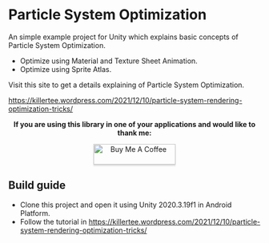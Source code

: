 # Particle System Optimization

An simple example project for Unity which explains basic concepts of Particle System Optimization.  

+ Optimize using Material and Texture Sheet Animation.
+ Optimize using Sprite Atlas. 

Visit this site to get a details explaining of Particle System Optimization.

https://killertee.wordpress.com/2021/12/10/particle-system-rendering-optimization-tricks/

**<p align="center">If you are using this library in one of your applications and would like to thank me:</p>**

<p align="center"><a href="https://www.buymeacoffee.com/KamperTee" target="_blank" ><img src="https://www.buymeacoffee.com/assets/img/custom_images/orange_img.png" alt="Buy Me A Coffee" style="height: 41px !important;width: 164px !important;box-shadow: 0px 3px 2px 0px rgba(190, 190, 190, 0.5) !important;-webkit-box-shadow: 0px 3px 2px 0px rgba(190, 190, 190, 0.5) !important;" ></a></p>

## Build guide

+ Clone this project and open it using Unity 2020.3.19f1 in Android Platform.  
+ Follow the tutorial in <https://killertee.wordpress.com/2021/12/10/particle-system-rendering-optimization-tricks/>

